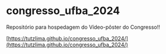 # congresso_ufba_2024

Repositório para hospedagem do Vídeo-pôster do Congresso!!

[https://tutzlima.github.io/congresso_ufba_2024/](https://tutzlima.github.io/congresso_ufba_2024/)
